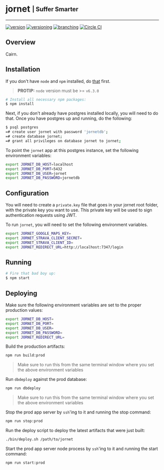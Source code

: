 # jornet <sub><sup>| Suffer Smarter </sup></sub>

--------------------------------------------------------------------------------

[![version](http://img.shields.io/badge/version-v0.0.1-blue.svg)](#) [![versioning](http://img.shields.io/badge/versioning-semver-blue.svg)](http://semver.org/) [![branching](http://img.shields.io/badge/branching-github%20flow-blue.svg)](https://guides.github.com/introduction/flow/)
[![Circle CI](https://circleci.com/gh/cairn-software/jornet.svg?style=shield)](https://circleci.com/gh/cairn-software/jornet)


## Overview
Cairn.

## Installation
If you don't have `node` and `npm` installed, do [that](https://docs.npmjs.com/getting-started/installing-node) first.

> __PROTIP:__ `node` version must  be >= `v6.3.0`

```bash
# Install all necessary npm packages:
$ npm install
```

Next, if you don't already have postgres installed locally, you will need to do that.  Once you have postgres up and running, do the following:

```bash
$ psql postgres
=# create user jornet with password 'jornetdb';
=# create database jornet;
=# grant all privileges on database jornet to jornet;
```

To point the `jornet` app at this postgres instance, set the following environment variables:

```bash
export JORNET_DB_HOST=localhost
export JORNET_DB_PORT=5432
export JORNET_DB_USER=jornet
export JORNET_DB_PASSWORD=jornetdb
```

## Configuration
You will need to create a `private.key` file that goes in your jornet root folder, with the private key you want to use. This private key will be used to sign authentication requests using JWT.

To run `jornet`, you will need to set the following environment variables.

```bash
export JORNET_GOOGLE_MAPS_KEY=
export JORNET_STRAVA_CLIENT_SECRET=
export JORNET_STRAVA_CLIENT_ID=
export JORNET_REDIRECT_URL=http://localhost:7347/login
```

## Running
```bash
# Fire that bad boy up:
$ npm start
```

## Deploying
Make sure the following environment variables are set to the proper production values:
```bash
export JORNET_DB_HOST=
export JORNET_DB_PORT=
export JORNET_DB_USER=
export JORNET_DB_PASSWORD=
export JORNET_REDIRECT_URL=
```

Build the production artifacts:
```bash
npm run build:prod
```
> Make sure to run this from the same terminal window where you set the above environment variables

Run `dbdeploy` against the prod database:
```bash
npm run dbdeploy
```
> Make sure to run this from the same terminal window where you set the above environment variables

Stop the prod app server by `ssh`'ing to it and running the stop command:
```bash
npm run stop:prod
```

Run the deploy script to deploy the latest artifacts that were just built:
```bash
./bin/deploy.sh /path/to/jornet
```

Start the prod app server node process by `ssh`'ing to it and running the start command:
```bash
npm run start:prod
```
